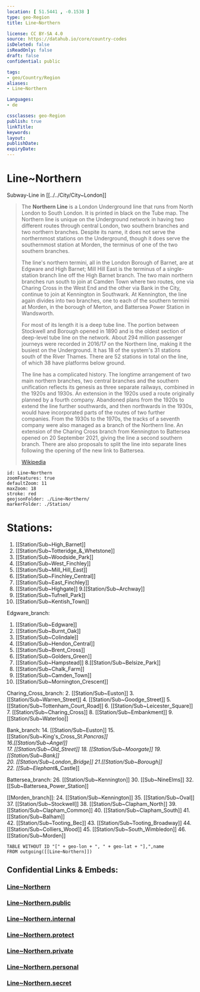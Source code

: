 ```yaml
---
location: [ 51.5441 , -0.1538 ] 
type: geo-Region
title: Line~Northern

license: CC BY-SA 4.0
source: https://datahub.io/core/country-codes
isDeleted: false
isReadOnly: false
draft: false
confidential: public

tags:
- geo/Country/Region
aliases:
- Line~Northern

Languages:
- de

cssclasses: geo-Region
publish: true
linkTitle: 
keywords: 
layout: 
publishDate: 
expiryDate: 
---
```


# Line~Northern

Subway-Line in [[../../City/City~London]] 

> The **Northern Line** is a London Underground line that runs from North London to South London. It is printed in black on the Tube map. The Northern line is unique on the Underground network in having two different routes through central London, two southern branches and two northern branches. Despite its name, it does not serve the northernmost stations on the Underground, though it does serve the southernmost station at Morden, the terminus of one of the two southern branches.
>
> The line's northern termini, all in the London Borough of Barnet, are at Edgware and High Barnet; Mill Hill East is the terminus of a single-station branch line off the High Barnet branch. The two main northern branches run south to join at Camden Town where two routes, one via Charing Cross in the West End and the other via Bank in the City, continue to join at Kennington in Southwark. At Kennington, the line again divides into two branches, one to each of the southern termini at Morden, in the borough of Merton, and Battersea Power Station in Wandsworth.
>
> For most of its length it is a deep tube line. The portion between Stockwell and Borough opened in 1890 and is the oldest section of deep-level tube line on the network. About 294 million passenger journeys were recorded in 2016/17 on the Northern line, making it the busiest on the Underground.  It has 18 of the system's 31 stations south of the River Thames. There are 52 stations in total on the line, of which 38 have platforms below ground.
>
> The line has a complicated history. The longtime arrangement of two main northern branches, two central branches and the southern unification reflects its genesis as three separate railways, combined in the 1920s and 1930s. An extension in the 1920s used a route originally planned by a fourth company. Abandoned plans from the 1920s to extend the line further southwards, and then northwards in the 1930s, would have incorporated parts of the routes of two further companies. From the 1930s to the 1970s, the tracks of a seventh company were also managed as a branch of the Northern line. An extension of the Charing Cross branch from Kennington to Battersea opened on 20 September 2021, giving the line a second southern branch. There are also proposals to split the line into separate lines following the opening of the new link to Battersea.
>
> [Wikipedia](https://en.wikipedia.org/wiki/Northern%20line)


```leaflet
id: Line~Northern
zoomFeatures: true 
defaultZoom: 11 
maxZoom: 18
stroke: red
geojsonFolder: ./Line~Northern/
markerFolder: ./Station/
```


# Stations:
1.	[[Station/Sub~High_Barnet]] 
2.	[[Station/Sub~Totteridge_&_Whetstone]] 
3.	[[Station/Sub~Woodside_Park]] 
4.	[[Station/Sub~West_Finchley]] 
5.	[[Station/Sub~Mill_Hill_East]] 
6.	[[Station/Sub~Finchley_Central]] 
7.	[[Station/Sub~East_Finchley]] 
8.	[[Station/Sub~Highgate]] 
9.[[Station/Sub~Archway]]  
10.	[[Station/Sub~Tufnell_Park]] 
11.	[[Station/Sub~Kentish_Town]] 

Edgware_branch:
1.	[[Station/Sub~Edgware]] 
2.	[[Station/Sub~Burnt_Oak]] 
3.	[[Station/Sub~Colindale]] 
4.	[[Station/Sub~Hendon_Central]] 
5.	[[Station/Sub~Brent_Cross]] 
6.	[[Station/Sub~Golders_Green]] 
7.	[[Station/Sub~Hampstead]] 
8.[[Station/Sub~Belsize_Park]]  
9.	[[Station/Sub~Chalk_Farm]] 
10.	[[Station/Sub~Camden_Town]] 
11.	[[Station/Sub~Mornington_Crescent]] 

Charing_Cross_branch:
2.	[[Station/Sub~Euston]] 
3.	[[Station/Sub~Warren_Street]] 
4.	[[Station/Sub~Goodge_Street]] 
5.	[[Station/Sub~Tottenham_Court_Road]] 
6.	[[Station/Sub~Leicester_Square]] 
7.	[[Station/Sub~Charing_Cross]] 
8.	[[Station/Sub~Embankment]] 
9.	[[Station/Sub~Waterloo]] 

Bank_branch:
14.	[[Station/Sub~Euston]] 
15.[[Station/Sub~King's_Cross_St._Pancras]]  
16.[[Station/Sub~Angel]]  
17.	[[Station/Sub~Old_Street]] 
18.	[[Station/Sub~Moorgate]] 
19.[[Station/Sub~Bank]]  
20.	[[Station/Sub~London_Bridge]] 
21.[[Station/Sub~Borough]]  
22.	[[Sub~Elephant_&_Castle]] 


Battersea_branch:
26.	[[Station/Sub~Kennington]] 
30.	[[Sub~NineElms]] 
32.	[[Sub~Battersea_Power_Station]] 

[[Morden_branch]]:
24.	[[Station/Sub~Kennington]] 
35.	[[Station/Sub~Oval]] 
37.	[[Station/Sub~Stockwell]] 
38.	[[Station/Sub~Clapham_North]] 
39.	[[Station/Sub~Clapham_Common]] 
40.	[[Station/Sub~Clapham_South]] 
41.[[Station/Sub~Balham]]  
42.	[[Station/Sub~Tooting_Bec]] 
43.	[[Station/Sub~Tooting_Broadway]] 
44.	[[Station/Sub~Colliers_Wood]] 
45.	[[Station/Sub~South_Wimbledon]] 
46.	[[Station/Sub~Morden]] 



```dataview
TABLE WITHOUT ID "[" + geo-lon + ", " + geo-lat + "],",name
FROM outgoing([[Line~Northern]])
```


## Confidential Links & Embeds: 

### [Line~Northern](/_Standards/Earth/Continent/Europe/Europe~North/UK/England/Regions~England/London,Greater/cities~GreaterLondon/Underground/Line~Northern.md) 

### [Line~Northern.public](/_public/Earth/Continent/Europe/Europe~North/UK/England/Regions~England/London,Greater/cities~GreaterLondon/Underground/Line~Northern.public.md) 

### [Line~Northern.internal](/_internal/Earth/Continent/Europe/Europe~North/UK/England/Regions~England/London,Greater/cities~GreaterLondon/Underground/Line~Northern.internal.md) 

### [Line~Northern.protect](/_protect/Earth/Continent/Europe/Europe~North/UK/England/Regions~England/London,Greater/cities~GreaterLondon/Underground/Line~Northern.protect.md) 

### [Line~Northern.private](/_private/Earth/Continent/Europe/Europe~North/UK/England/Regions~England/London,Greater/cities~GreaterLondon/Underground/Line~Northern.private.md) 

### [Line~Northern.personal](/_personal/Earth/Continent/Europe/Europe~North/UK/England/Regions~England/London,Greater/cities~GreaterLondon/Underground/Line~Northern.personal.md) 

### [Line~Northern.secret](/_secret/Earth/Continent/Europe/Europe~North/UK/England/Regions~England/London,Greater/cities~GreaterLondon/Underground/Line~Northern.secret.md)

